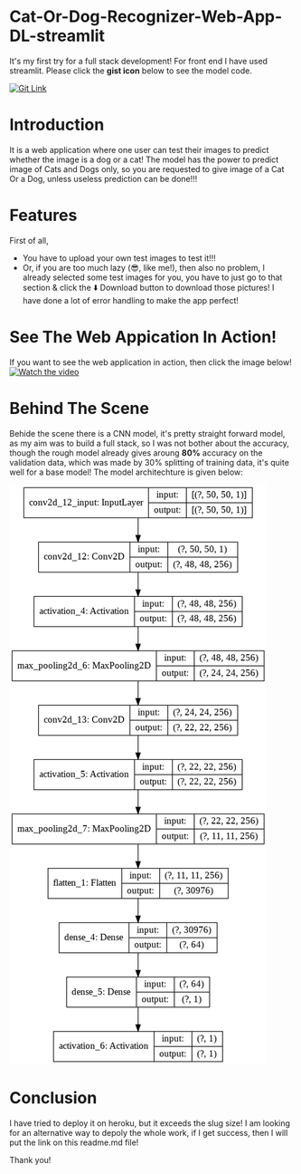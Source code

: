 # Cat-Or-Dog-Recognizer-Web-App-DL-streamlit
It's my first try for a full stack development! For front end I have used streamlit. Please click the **gist icon** below to see the model code.

[![Git Link](https://i.ibb.co/dWMFSds/icon.png)](https://gist.github.com/surdebmalya/e9fb589e4e67da6a8872776c713e090b)
# Introduction
It is a web application where one user can test their images to predict whether the image is a dog or a cat! The model has the power to predict image of Cats and Dogs only, so you are requested to give image of a Cat Or a Dog, unless useless prediction can be done!!!
# Features
First of all,
- You have to upload your own test images to test it!!!
- Or, if you are too much lazy (😎, like me!), then also no problem, I already selected some test images for you, you have to just go to that section & click the ⬇️ Download button to download those pictures!
I have done a lot of error handling to make the app perfect!
# See The Web Appication In Action!
If you want to see the web application in action, then click the image below!
[![Watch the video](http://i3.ytimg.com/vi/Hhi_jGyDk80/maxresdefault.jpg)](https://www.youtube.com/watch?v=Hhi_jGyDk80&feature=youtu.be)
# Behind The Scene
Behide the scene there is a CNN model, it's pretty straight forward model, as my aim was to build a full stack, so I was not bother about the accuracy, though the rough model already gives aroung **80%** accuracy on the validation data, which was made by 30% splitting of training data, it's quite well for a base model!
The model architechture is given below:

![CNN Model Architechture](model_arch.png)
# Conclusion
I have tried to deploy it on heroku, but it exceeds the slug size! I am looking for an alternative way to depoly the whole work, if I get success, then I will put the link on this readme.md file!

Thank you!
